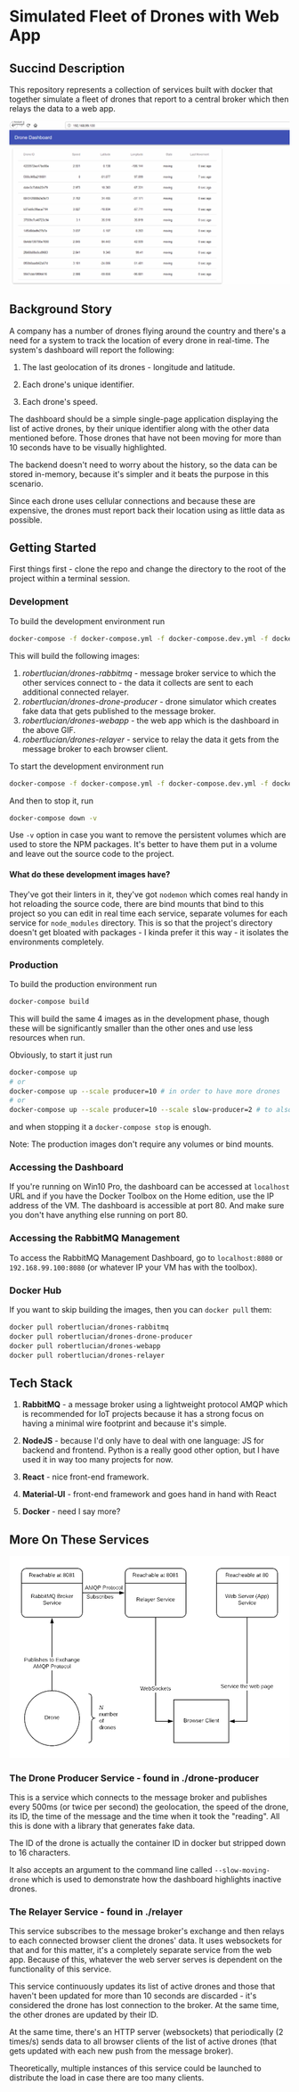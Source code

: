 # Simulated Fleet of Drones with Web App

## Succind Description

This repository represents a collection of services built with docker that together simulate a fleet of drones that report to a central broker which then relays the data to a web app.

![Dashboard App](img/dashboard.gif)

## Background Story

A company has a number of drones flying around the country and there's a need for a system to track the location of every drone in real-time. The system's dashboard will report the following:

1. The last geolocation of its drones - longitude and latitude.

1. Each drone's unique identifier.

1. Each drone's speed.

The dashboard should be a simple single-page application displaying the list of active drones, by their unique identifier along with the other data mentioned before. Those drones that have not been moving for more than 10 seconds have to be visually highlighted.

The backend doesn't need to worry about the history, so the data can be stored in-memory, because it's simpler and it beats the purpose in this scenario.

Since each drone uses cellular connections and because these are expensive, the drones must report back their location using as little data as possible.

## Getting Started

First things first - clone the repo and change the directory to the root of the project within a terminal session.

### Development

To build the development environment run
```bash
docker-compose -f docker-compose.yml -f docker-compose.dev.yml -f docker-compose.mounts-dev.yml build
```
This will build the following images:

1. _robertlucian/drones-rabbitmq_ - message broker service to which the other services connect to - the data it collects are sent to each additional connected relayer.
1. _robertlucian/drones-drone-producer_ - drone simulator which creates fake data that gets published to the message broker.
1. _robertlucian/drones-webapp_ - the web app which is the dashboard in the above GIF.
1. _robertlucian/drones-relayer_ - service to relay the data it gets from the message broker to each browser client.


To start the development environment run
```bash
docker-compose -f docker-compose.yml -f docker-compose.dev.yml -f docker-compose.mounts-dev.yml up
```

And then to stop it, run
```bash
docker-compose down -v
```
Use `-v` option in case you want to remove the persistent volumes which are used to store the NPM packages. It's better to have them put in a volume and leave out the source code to the project.

#### What do these development images have?

They've got their linters in it, they've got `nodemon` which comes real handy in hot reloading the source code, there are bind mounts that bind to this project so you can edit in real time each service, separate volumes for each service for `node_modules` directory. This is so that the project's directory doesn't get bloated with packages - I kinda prefer it this way - it isolates the environments completely.

### Production

To build the production environment run
```bash
docker-compose build
```

This will build the same 4 images as in the development phase, though these will be significantly smaller than the other ones and use less resources when run.

Obviously, to start it just run
```bash
docker-compose up
# or
docker-compose up --scale producer=10 # in order to have more drones
# or
docker-compose up --scale producer=10 --scale slow-producer=2 # to also have slow-moving drones
```
 and when stopping it a `docker-compose stop` is enough.

Note: The production images don't require any volumes or bind mounts.

### Accessing the Dashboard

If you're running on Win10 Pro, the dashboard can be accessed at `localhost` URL and if you have the Docker Toolbox on the Home edition, use the IP address of the VM. The dashboard is accessible at port 80. And make sure you don't have anything else running on port 80.

### Accessing the RabbitMQ Management

To access the RabbitMQ Management Dashboard, go to `localhost:8080` or `192.168.99.100:8080` (or whatever IP your VM has with the toolbox).

### Docker Hub

If you want to skip building the images, then you can `docker pull` them:
```bash
docker pull robertlucian/drones-rabbitmq
docker pull robertlucian/drones-drone-producer
docker pull robertlucian/drones-webapp
docker pull robertlucian/drones-relayer
```

## Tech Stack

1. **RabbitMQ** - a message broker using a lightweight protocol AMQP which is recommended for IoT projects because it has a strong focus on having a minimal wire footprint and because it's simple.

1. **NodeJS** - because I'd only have to deal with one language: JS for backend and frontend. Python is a really good other option, but I have used it in way too many projects for now.

1. **React** - nice front-end framework.

1. **Material-UI** - front-end framework and goes hand in hand with React

1. **Docker** - need I say more?

## More On These Services

![Service Diagram](img/diagram.png)

### The Drone Producer Service - found in ./drone-producer

This is a service which connects to the message broker and publishes every 500ms (or twice per second) the geolocation, the speed of the drone, its ID, the time of the message and the time when it took the "reading". All this is done with a library that generates fake data.

The ID of the drone is actually the container ID in docker but stripped down to 16 characters.

It also accepts an argument to the command line called `--slow-moving-drone` which is used to demonstrate how the dashboard highlights inactive drones.

### The Relayer Service - found in ./relayer

This service subscribes to the message broker's exchange and then relays to each connected browser client the drones' data. It uses websockets for that and for this matter, it's a completely separate service from the web app. Because of this, whatever the web server serves is dependent on the functionality of this service.

This service continuously updates its list of active drones and those that haven't been updated for more than 10 seconds are discarded - it's considered the drone has lost connection to the broker. At the same time, the other drones are updated by their ID.

At the same time, there's an HTTP server (websockets) that periodically (2 times/s) sends data to all browser clients of the list of active drones (that gets updated with each new push from the message broker).

Theoretically, multiple instances of this service could be launched to distribute the load in case there are too many clients.
